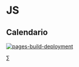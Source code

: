 # JS

## Calendario

[![pages-build-deployment](https://github.com/PabloEguilazPerez/PabloEguilazPerez/actions/workflows/pages/pages-build-deployment/badge.svg)](https://github.com/PabloEguilazPerez/PabloEguilazPerez/actions/workflows/pages/pages-build-deployment)

∑

